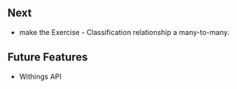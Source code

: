 ## Next
- make the Exercise - Classification relationship a many-to-many.



## Future Features
- Withings API 
